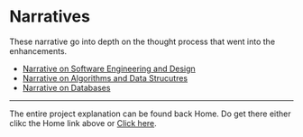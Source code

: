 <!-- layout: page
title: "narratives"
permalink: https://ivypokorny.github.io/narratives

| [Home](https://ivypokorny.github.io/) | [About Me](https://ivypokorny.github.io/about) | [Code Review](https://ivypokorny.github.io/code-review) | [Original Artifact](https://ivypokorny.github.io/original-artifact) | [Enhancements](https://ivypokorny.github.io/enhancements) | [Narratives](https://ivypokorny.github.io/narratives) |  -->

# Narratives

These narrative go into depth on the thought process that went into the enhancements.

* [Narrative on Software Engineering and Design](CS499_Milestone2.pdf)
* [Narrative on Algorithms and Data Strucutres](CS499_Milestone3.pdf)
* [Narrative on Databases](CS499_Milestone4_Security.pdf)

------------------

The entire project explanation can be found back Home. Do get there either clikc the Home link above or [Click here](https://ivypokorny.github.io/).